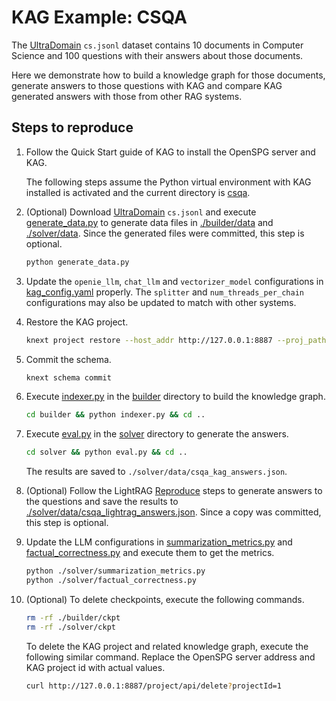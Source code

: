 # KAG Example: CSQA

The [UltraDomain](https://huggingface.co/datasets/TommyChien/UltraDomain/tree/main)
``cs.jsonl`` dataset contains 10 documents in Computer Science and
100 questions with their answers about those documents.

Here we demonstrate how to build a knowledge graph for those documents,
generate answers to those questions with KAG and compare KAG generated
answers with those from other RAG systems.

## Steps to reproduce

1. Follow the Quick Start guide of KAG to install the OpenSPG server and KAG.

   The following steps assume the Python virtual environment with KAG installed
   is activated and the current directory is [csqa](.).

2. (Optional) Download [UltraDomain](https://huggingface.co/datasets/TommyChien/UltraDomain/tree/main)
   ``cs.jsonl`` and execute [generate_data.py](./generate_data.py) to generate data files in
   [./builder/data](./builder/data) and [./solver/data](./solver/data). Since the generated files
   were committed, this step is optional.

   ```bash
   python generate_data.py
   ```

3. Update the ``openie_llm``, ``chat_llm`` and ``vectorizer_model`` configurations
   in [kag_config.yaml](./kag_config.yaml) properly.
   The ``splitter`` and ``num_threads_per_chain`` configurations may also be updated
   to match with other systems.

4. Restore the KAG project.

   ```bash
   knext project restore --host_addr http://127.0.0.1:8887 --proj_path .
   ```

5. Commit the schema.

   ```bash
   knext schema commit
   ```

6. Execute [indexer.py](./builder/indexer.py) in the [builder](./builder) directory to build the knowledge graph.

   ```bash
   cd builder && python indexer.py && cd ..
   ```

7. Execute [eval.py](./solver/eval.py) in the [solver](./solver) directory to generate the answers.

   ```bash
   cd solver && python eval.py && cd ..
   ```

   The results are saved to ``./solver/data/csqa_kag_answers.json``.

8. (Optional) Follow the LightRAG [Reproduce](https://github.com/HKUDS/LightRAG?tab=readme-ov-file#reproduce)
   steps to generate answers to the questions and save the results to
   [./solver/data/csqa_lightrag_answers.json](./solver/data/csqa_lightrag_answers.json).
   Since a copy was committed, this step is optional.

9. Update the LLM configurations in [summarization_metrics.py](./solver/summarization_metrics.py)
   and [factual_correctness.py](./solver/factual_correctness.py)
   and execute them to get the metrics.

   ```bash
   python ./solver/summarization_metrics.py
   python ./solver/factual_correctness.py
   ```

10. (Optional) To delete checkpoints, execute the following commands.

    ```bash
    rm -rf ./builder/ckpt
    rm -rf ./solver/ckpt
    ```

    To delete the KAG project and related knowledge graph, execute the following similar command.
    Replace the OpenSPG server address and KAG project id with actual values.

    ```bash
    curl http://127.0.0.1:8887/project/api/delete?projectId=1
    ```
